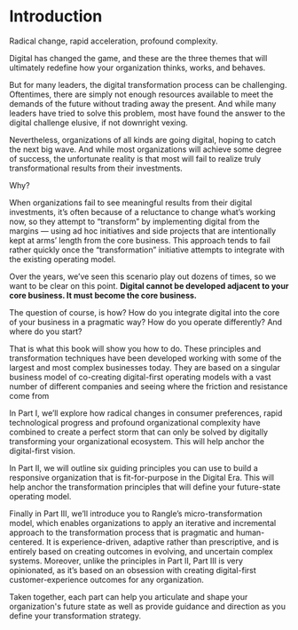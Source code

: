 # Introduction

Radical change, rapid acceleration, profound complexity.

Digital has changed the game, and these are the three themes that will ultimately redefine how your organization thinks, works, and behaves.

But for many leaders, the digital transformation process can be challenging. Oftentimes, there are simply not enough resources available to meet the demands of the future without trading away the present. And while many leaders have tried to solve this problem, most have found the answer to the digital challenge elusive, if not downright vexing.

Nevertheless, organizations of all kinds are going digital, hoping to catch the next big wave. And while most organizations will achieve some degree of success, the unfortunate reality is that most will fail to realize truly transformational results from their investments.

Why?

When organizations fail to see meaningful results from their digital investments, it’s often because of a reluctance to change what’s working now, so they attempt to “transform” by implementing digital from the margins — using ad hoc initiatives and side projects that are intentionally kept at arms’ length from the core business. This approach tends to fail rather quickly once the “transformation” initiative attempts to integrate with the existing operating model.

Over the years, we’ve seen this scenario play out dozens of times, so we want to be clear on this point. **Digital cannot be developed adjacent to your core business. It must become the core business.**

The question of course, is how? How do you integrate digital into the core of your business in a pragmatic way? How do you operate differently? And where do you start?

That is what this book will show you how to do. These principles and transformation techniques have been developed working with some of the largest and most complex businesses today. They are based on a singular business model of co-creating digital-first operating models with a vast number of different companies and seeing where the friction and resistance come from

In Part I, we’ll explore how radical changes in consumer preferences, rapid technological progress and profound organizational complexity have combined to create a perfect storm that can only be solved by digitally transforming your organizational ecosystem. This will help anchor the digital-first vision.

In Part II, we will outline six guiding principles you can use to build a responsive organization that is fit-for-purpose in the Digital Era. This will help anchor the transformation principles that will define your future-state operating model.

Finally in Part III, we’ll introduce you to Rangle’s micro-transformation model, which enables organizations to apply an iterative and incremental approach to the transformation process that is pragmatic and human-centered. It is experience-driven, adaptive rather than prescriptive, and is entirely based on creating outcomes in evolving, and uncertain complex systems. Moreover, unlike the principles in Part II, Part III is very opinionated, as it’s based on an obsession with creating digital-first customer-experience outcomes for any organization.

Taken together, each part can help you articulate and shape your organization's future state as well as provide guidance and direction as you define your transformation strategy.

